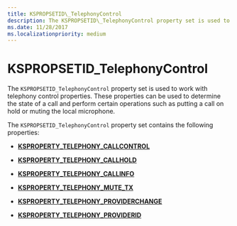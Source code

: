 ```yaml
---
title: KSPROPSETID\_TelephonyControl
description: The KSPROPSETID\_TelephonyControl property set is used to work with telephony control properties. These properties can be used to determine the state of a call and perform certain operations such as putting a call on hold or muting the local microphone.
ms.date: 11/28/2017
ms.localizationpriority: medium
---
```


# KSPROPSETID\_TelephonyControl


The `KSPROPSETID_TelephonyControl` property set is used to work with telephony control properties. These properties can be used to determine the state of a call and perform certain operations such as putting a call on hold or muting the local microphone.

The `KSPROPSETID_TelephonyControl` property set contains the following properties:

-   [**KSPROPERTY\_TELEPHONY\_CALLCONTROL**](ksproperty-telephony-callcontrol.md)

-   [**KSPROPERTY\_TELEPHONY\_CALLHOLD**](ksproperty-telephony-callhold.md)

-   [**KSPROPERTY\_TELEPHONY\_CALLINFO**](ksproperty-telephony-callinfo.md)

-   [**KSPROPERTY\_TELEPHONY\_MUTE\_TX**](ksproperty-telephony-mute-tx.md)

-   [**KSPROPERTY\_TELEPHONY\_PROVIDERCHANGE**](ksproperty-telephony-providerchange.md)

-   [**KSPROPERTY\_TELEPHONY\_PROVIDERID**](ksproperty-telephony-providerid.md)

 

 





